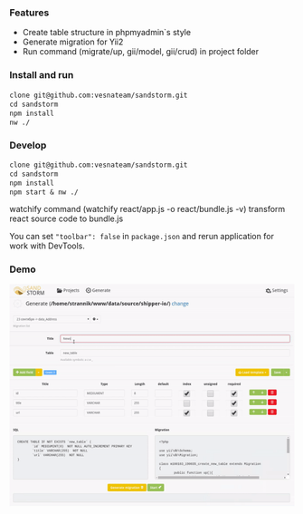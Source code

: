 ### Features

* Create table structure in phpmyadmin\`s style
* Generate migration for Yii2
* Run command (migrate/up, gii/model, gii/crud) in project folder


### Install and run

```
clone git@github.com:vesnateam/sandstorm.git
cd sandstorm
npm install
nw ./
```

### Develop
```
clone git@github.com:vesnateam/sandstorm.git
cd sandstorm
npm install
npm start & nw ./
```
watchify command (watchify react/app.js -o react/bundle.js -v) transform react source code to bundle.js

You can set `"toolbar": false` in `package.json` and rerun application for work with DevTools.


### Demo
![Create tables](/assets/img/demo.gif)
